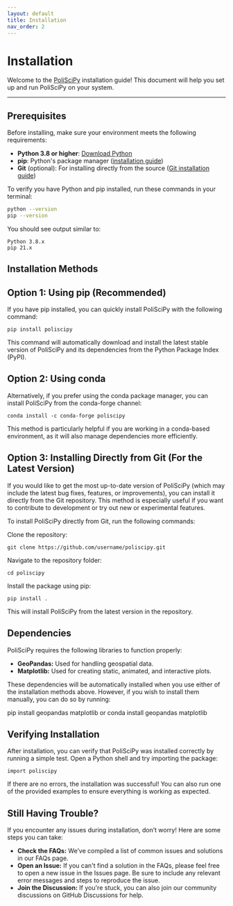 ```yaml
---
layout: default
title: Installation
nav_order: 2
---
```


# Installation

Welcome to the [PoliSciPy](https://github.com/eolesinski/poliscipy) installation guide! This document will help you set up and run PoliSciPy on your system.

---

## Prerequisites

Before installing, make sure your environment meets the following requirements:

- **Python 3.8 or higher**: [Download Python](https://www.python.org/downloads/)
- **pip**: Python's package manager ([installation guide](https://pip.pypa.io/en/stable/installation/))
- **Git** (optional): For installing directly from the source ([Git installation guide](https://git-scm.com/))

To verify you have Python and pip installed, run these commands in your terminal:

```bash
python --version
pip --version
```

You should see output similar to:

```
Python 3.8.x
pip 21.x
```

## Installation Methods

## Option 1: Using pip (Recommended)
If you have pip installed, you can quickly install PoliSciPy with the following command:

```
pip install poliscipy
```

This command will automatically download and install the latest stable version of PoliSciPy and its dependencies from the Python Package Index (PyPI).


## Option 2: Using conda

Alternatively, if you prefer using the conda package manager, you can install PoliSciPy from the conda-forge channel:

```
conda install -c conda-forge poliscipy
```

This method is particularly helpful if you are working in a conda-based environment, as it will also manage dependencies more efficiently.

## Option 3: Installing Directly from Git (For the Latest Version)

If you would like to get the most up-to-date version of PoliSciPy (which may include the latest bug fixes, features, or improvements), you can install it directly from the Git repository. This method is especially useful if you want to contribute to development or try out new or experimental features.

To install PoliSciPy directly from Git, run the following commands:

Clone the repository:

```
git clone https://github.com/username/poliscipy.git
```

Navigate to the repository folder:

```
cd poliscipy
```

Install the package using pip:

```
pip install .
```

This will install PoliSciPy from the latest version in the repository.


## Dependencies

PoliSciPy requires the following libraries to function properly:

- **GeoPandas:** Used for handling geospatial data.
- **Matplotlib:** Used for creating static, animated, and interactive plots.

These dependencies will be automatically installed when you use either of the installation methods above. However, if you wish to install them manually, you can do so by running:

pip install geopandas matplotlib
or
conda install geopandas matplotlib

## Verifying Installation

After installation, you can verify that PoliSciPy was installed correctly by running a simple test. Open a Python shell and try importing the package:

```
import poliscipy
```

If there are no errors, the installation was successful! You can also run one of the provided examples to ensure everything is working as expected.

## Still Having Trouble?

If you encounter any issues during installation, don’t worry! Here are some steps you can take:

- **Check the FAQs:** We’ve compiled a list of common issues and solutions in our FAQs page.
- **Open an Issue:** If you can't find a solution in the FAQs, please feel free to open a new issue in the Issues page. Be sure to include any relevant error messages and steps to reproduce the issue.
- **Join the Discussion:** If you're stuck, you can also join our community discussions on GitHub Discussions for help.



